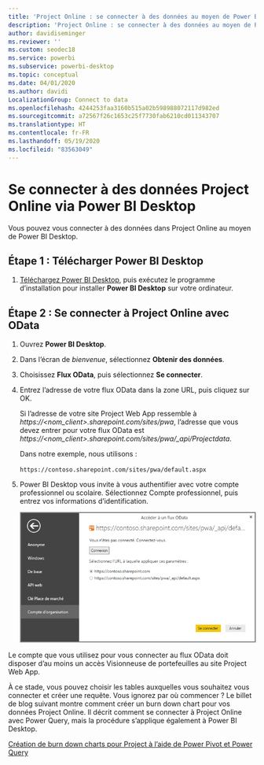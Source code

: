 ```yaml
---
title: 'Project Online : se connecter à des données au moyen de Power BI Desktop'
description: 'Project Online : se connecter à des données au moyen de Power BI Desktop'
author: davidiseminger
ms.reviewer: ''
ms.custom: seodec18
ms.service: powerbi
ms.subservice: powerbi-desktop
ms.topic: conceptual
ms.date: 04/01/2020
ms.author: davidi
LocalizationGroup: Connect to data
ms.openlocfilehash: 4244253faa3160b515a02b598988072117d982ed
ms.sourcegitcommit: a72567f26c1653c25f7730fab6210cd011343707
ms.translationtype: HT
ms.contentlocale: fr-FR
ms.lasthandoff: 05/19/2020
ms.locfileid: "83563049"
---
```

# <a name="connect-to-project-online-data-through-power-bi-desktop"></a>Se connecter à des données Project Online via Power BI Desktop
Vous pouvez vous connecter à des données dans Project Online au moyen de Power BI Desktop.

## <a name="step-1-download-power-bi-desktop"></a>Étape 1 : Télécharger Power BI Desktop
1. [Téléchargez Power BI Desktop](https://go.microsoft.com/fwlink/?LinkID=521662), puis exécutez le programme d’installation pour installer **Power BI Desktop** sur votre ordinateur.

## <a name="step-2-connect-to-project-online-with-odata"></a>Étape 2 : Se connecter à Project Online avec OData
1. Ouvrez **Power BI Desktop**.
2. Dans l’écran de *bienvenue*, sélectionnez **Obtenir des données**.
3. Choisissez **Flux OData**, puis sélectionnez **Se connecter**.
4. Entrez l’adresse de votre flux OData dans la zone URL, puis cliquez sur OK.
   
   Si l’adresse de votre site Project Web App ressemble à *https://\<nom_client\>.sharepoint.com/sites/pwa*, l’adresse que vous devez entrer pour votre flux OData est *https://\<nom_client\>.sharepoint.com/sites/pwa/\_api/Projectdata*.
   
   Dans notre exemple, nous utilisons :

    `https://contoso.sharepoint.com/sites/pwa/default.aspx`

5. Power BI Desktop vous invite à vous authentifier avec votre compte professionnel ou scolaire. Sélectionnez Compte professionnel, puis entrez vos informations d’identification.
   
   ![](media/desktop-project-online-connect-to-data/image.png)

Le compte que vous utilisez pour vous connecter au flux OData doit disposer d’au moins un accès Visionneuse de portefeuilles au site Project Web App. 

À ce stade, vous pouvez choisir les tables auxquelles vous souhaitez vous connecter et créer une requête.  Vous ignorez par où commencer ?  Le billet de blog suivant montre comment créer un burn down chart pour vos données Project Online.  Il décrit comment se connecter à Project Online avec Power Query, mais la procédure s’applique également à Power BI Desktop.

[Création de burn down charts pour Project à l’aide de Power Pivot et Power Query](https://blogs.office.com/2014/03/24/creating-burndown-charts-for-project-using-power-pivot-and-power-query/)

